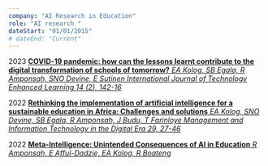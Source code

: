 ```yaml
---
company: "AI Research in Education"
role: "AI research "
dateStart: "01/01/2015"
# dateEnd: "Current"
---
```


2023
[**COVID-19 pandemic: how can the lessons learnt contribute to the digital transformation of schools of tomorrow?**
_EA Kolog, SB Egala, R Amponsah, SNO Devine, E Sutinen
International Journal of Technology Enhanced Learning 14 (2), 142-16_](https://scholar.google.com/citations?view_op=view_citation&hl=en&user=3kKieCkAAAAJ&citation_for_view=3kKieCkAAAAJ:Tyk-4Ss8FVUC)

2022
[**Rethinking the implementation of artificial intelligence for a sustainable education in Africa: Challenges and solutions**
_EA Kolog, SNO Devine, SB Egala, R Amponsah, J Budu, T Farinloye
Management and Information Technology in the Digital Era 29, 27-46_](https://scholar.google.com/citations?view_op=view_citation&hl=en&user=3kKieCkAAAAJ&citation_for_view=3kKieCkAAAAJ:eQOLeE2rZwMC)


2022
[**Meta-Intelligence: Unintended Consequences of AI in Education**
_R Amponsah, E Afful-Dadzie, EA Kolog, R Boateng_](https://scholar.google.com/citations?view_op=view_citation&hl=en&user=3kKieCkAAAAJ&citation_for_view=3kKieCkAAAAJ:WF5omc3nYNoC)


